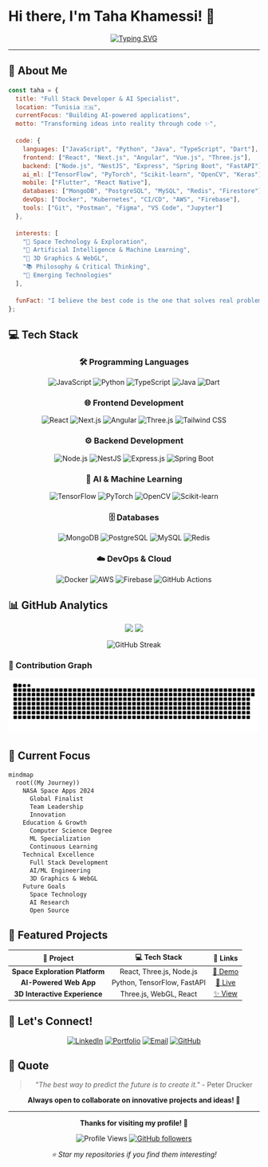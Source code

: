 # Hi there, I'm Taha Khamessi! 👋

<div align="center">
  
[![Typing SVG](https://readme-typing-svg.demolab.com?font=Fira+Code&weight=600&size=28&duration=3000&pause=800&color=00D9FF&center=true&vCenter=true&width=600&lines=Full+Stack+Developer+%F0%9F%92%BB;AI+%26+ML+Engineer+%F0%9F%A4%96;Space+Tech+Enthusiast+%F0%9F%9A%80;Problem+Solver+%26+Innovator+%E2%9C%A8)](https://git.io/typing-svg)

</div>

---

## 🚀 About Me

```javascript
const taha = {
  title: "Full Stack Developer & AI Specialist",
  location: "Tunisia 🇹🇳",
  currentFocus: "Building AI-powered applications",
  motto: "Transforming ideas into reality through code ✨",
  
  code: {
    languages: ["JavaScript", "Python", "Java", "TypeScript", "Dart"],
    frontend: ["React", "Next.js", "Angular", "Vue.js", "Three.js"],
    backend: ["Node.js", "NestJS", "Express", "Spring Boot", "FastAPI"],
    ai_ml: ["TensorFlow", "PyTorch", "Scikit-learn", "OpenCV", "Keras"],
    mobile: ["Flutter", "React Native"],
    databases: ["MongoDB", "PostgreSQL", "MySQL", "Redis", "Firestore"],
    devOps: ["Docker", "Kubernetes", "CI/CD", "AWS", "Firebase"],
    tools: ["Git", "Postman", "Figma", "VS Code", "Jupyter"]
  },
  
  interests: [
    "🌌 Space Technology & Exploration",
    "🤖 Artificial Intelligence & Machine Learning",
    "🎨 3D Graphics & WebGL",
    "📚 Philosophy & Critical Thinking",
    "🚀 Emerging Technologies"
  ],
  
  funFact: "I believe the best code is the one that solves real problems! 💡"
};
```

## 💻 Tech Stack

<div align="center">

### 🛠 Programming Languages
![JavaScript](https://img.shields.io/badge/JavaScript-F7DF1E?style=for-the-badge&logo=javascript&logoColor=black)
![Python](https://img.shields.io/badge/Python-3776AB?style=for-the-badge&logo=python&logoColor=white)
![TypeScript](https://img.shields.io/badge/TypeScript-007ACC?style=for-the-badge&logo=typescript&logoColor=white)
![Java](https://img.shields.io/badge/Java-ED8B00?style=for-the-badge&logo=java&logoColor=white)
![Dart](https://img.shields.io/badge/Dart-0175C2?style=for-the-badge&logo=dart&logoColor=white)

### 🌐 Frontend Development
![React](https://img.shields.io/badge/React-20232A?style=for-the-badge&logo=react&logoColor=61DAFB)
![Next.js](https://img.shields.io/badge/Next.js-000000?style=for-the-badge&logo=nextdotjs&logoColor=white)
![Angular](https://img.shields.io/badge/Angular-DD0031?style=for-the-badge&logo=angular&logoColor=white)
![Three.js](https://img.shields.io/badge/Three.js-000000?style=for-the-badge&logo=three.js&logoColor=white)
![Tailwind CSS](https://img.shields.io/badge/Tailwind_CSS-38B2AC?style=for-the-badge&logo=tailwind-css&logoColor=white)

### ⚙️ Backend Development
![Node.js](https://img.shields.io/badge/Node.js-43853D?style=for-the-badge&logo=node.js&logoColor=white)
![NestJS](https://img.shields.io/badge/NestJS-E0234E?style=for-the-badge&logo=nestjs&logoColor=white)
![Express.js](https://img.shields.io/badge/Express.js-404D59?style=for-the-badge&logo=express&logoColor=white)
![Spring Boot](https://img.shields.io/badge/Spring_Boot-6DB33F?style=for-the-badge&logo=spring-boot&logoColor=white)

### 🤖 AI & Machine Learning
![TensorFlow](https://img.shields.io/badge/TensorFlow-FF6F00?style=for-the-badge&logo=tensorflow&logoColor=white)
![PyTorch](https://img.shields.io/badge/PyTorch-EE4C2C?style=for-the-badge&logo=pytorch&logoColor=white)
![OpenCV](https://img.shields.io/badge/OpenCV-27338e?style=for-the-badge&logo=OpenCV&logoColor=white)
![Scikit-learn](https://img.shields.io/badge/scikit--learn-F7931E?style=for-the-badge&logo=scikit-learn&logoColor=white)

### 🗄️ Databases
![MongoDB](https://img.shields.io/badge/MongoDB-4EA94B?style=for-the-badge&logo=mongodb&logoColor=white)
![PostgreSQL](https://img.shields.io/badge/PostgreSQL-316192?style=for-the-badge&logo=postgresql&logoColor=white)
![MySQL](https://img.shields.io/badge/MySQL-00000F?style=for-the-badge&logo=mysql&logoColor=white)
![Redis](https://img.shields.io/badge/Redis-DC382D?style=for-the-badge&logo=redis&logoColor=white)

### ☁️ DevOps & Cloud
![Docker](https://img.shields.io/badge/Docker-2496ED?style=for-the-badge&logo=docker&logoColor=white)
![AWS](https://img.shields.io/badge/AWS-232F3E?style=for-the-badge&logo=amazon-aws&logoColor=white)
![Firebase](https://img.shields.io/badge/Firebase-FFCA28?style=for-the-badge&logo=firebase&logoColor=black)
![GitHub Actions](https://img.shields.io/badge/GitHub_Actions-2088FF?style=for-the-badge&logo=github-actions&logoColor=white)

</div>

## 📊 GitHub Analytics

<div align="center">

<img height="180em" src="https://github-readme-stats.vercel.app/api?username=KhamessiTaha&show_icons=true&theme=tokyonight&include_all_commits=true&count_private=true"/>
<img height="180em" src="https://github-readme-stats.vercel.app/api/top-langs/?username=KhamessiTaha&layout=compact&theme=tokyonight"/>

</div>

<div align="center">

![GitHub Streak](https://github-readme-streak-stats.herokuapp.com/?user=KhamessiTaha&theme=tokyonight)

</div>

### 🐍 Contribution Graph
![snake gif](https://github.com/KhamessiTaha/KhamessiTaha/blob/output/github-contribution-grid-snake-dark.svg)

## 🎯 Current Focus

```mermaid
mindmap
  root((My Journey))
    NASA Space Apps 2024
      Global Finalist
      Team Leadership
      Innovation
    Education & Growth
      Computer Science Degree
      ML Specialization
      Continuous Learning
    Technical Excellence
      Full Stack Development
      AI/ML Engineering
      3D Graphics & WebGL
    Future Goals
      Space Technology
      AI Research
      Open Source
```

## 🌟 Featured Projects

<div align="center">

| 🚀 Project | 💻 Tech Stack | 🔗 Links |
|:---:|:---:|:---:|
| **Space Exploration Platform** | React, Three.js, Node.js | [🔗 Demo](https://khamessitaha.github.io/) |
| **AI-Powered Web App** | Python, TensorFlow, FastAPI | [📱 Live](https://khamessitaha.github.io/) |
| **3D Interactive Experience** | Three.js, WebGL, React | [✨ View](https://khamessitaha.github.io/) |

</div>

## 🤝 Let's Connect!

<div align="center">

[![LinkedIn](https://img.shields.io/badge/LinkedIn-0077B5?style=for-the-badge&logo=linkedin&logoColor=white)](https://linkedin.com/in/taha-khamessi-396aba1a3)
[![Portfolio](https://img.shields.io/badge/Portfolio-FF7139?style=for-the-badge&logo=firefox&logoColor=white)](https://khamessitaha.github.io/)
[![Email](https://img.shields.io/badge/Gmail-D14836?style=for-the-badge&logo=gmail&logoColor=white)](mailto:taha.khamessi@gmail.com)
[![GitHub](https://img.shields.io/badge/GitHub-100000?style=for-the-badge&logo=github&logoColor=white)](https://github.com/KhamessiTaha)

</div>

## 💬 Quote

<div align="center">

> *"The best way to predict the future is to create it."* - Peter Drucker

**Always open to collaborate on innovative projects and ideas! 🚀**

</div>

---

<div align="center">
  
**Thanks for visiting my profile! 🙏**

![Profile Views](https://komarev.com/ghpvc/?username=KhamessiTaha&color=brightgreen&style=flat-square)
[![GitHub followers](https://img.shields.io/github/followers/KhamessiTaha?style=social)](https://github.com/KhamessiTaha)

*⭐ Star my repositories if you find them interesting!*

</div>
